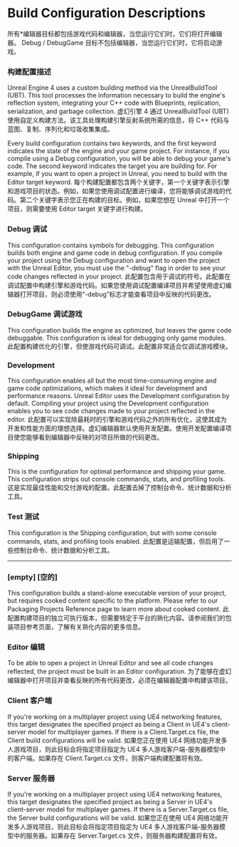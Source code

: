 # Build Configuration Descriptions

所有*编辑器目标都包括游戏代码和编辑器，当您运行它们时，它们将打开编辑器。 Debug / DebugGame 目标不包括编辑器，当您运行它们时，它将启动游戏。

### 构建配置描述

Unreal Engine 4 uses a custom building method via the UnrealBuildTool (UBT). This tool processes the information necessary to build the engine's reflection system, integrating your C++ code with Blueprints, replication, serialization, and garbage collection.
虚幻引擎 4 通过 UnrealBuildTool (UBT) 使用自定义构建方法。该工具处理构建引擎反射系统所需的信息，将 C++ 代码与蓝图、复制、序列化和垃圾收集集成。

Every build configuration contains two keywords, and the first keyword indicates the state of the engine and your game project. For instance, if you compile using a Debug configuration, you will be able to debug your game's code. The second keyword indicates the target you are building for. For example, if you want to open a project in Unreal, you need to build with the Editor target keyword.
每个构建配置都包含两个关键字，第一个关键字表示引擎和游戏项目的状态。例如，如果您使用调试配置进行编译，您将能够调试游戏的代码。第二个关键字表示您正在构建的目标。例如，如果您想在 Unreal 中打开一个项目，则需要使用 Editor target 关键字进行构建。

### Debug 调试

This configuration contains symbols for debugging. This configuration builds both engine and game code in debug configuration. If you compile your project using the Debug configuration and want to open the project with the Unreal Editor, you must use the "-debug" flag in order to see your code changes reflected in your project.
此配置包含用于调试的符号。此配置在调试配置中构建引擎和游戏代码。如果您使用调试配置编译项目并希望使用虚幻编辑器打开项目，则必须使用“-debug”标志才能查看项目中反映的代码更改。

### DebugGame 调试游戏

This configuration builds the engine as optimized, but leaves the game code debuggable. This configuration is ideal for debugging only game modules.
此配置构建优化的引擎，但使游戏代码可调试。此配置非常适合仅调试游戏模块。

### Development 

This configuration enables all but the most time-consuming engine and game code optimizations, which makes it ideal for development and performance reasons. Unreal Editor uses the Development configuration by default. Compiling your project using the Development configuration enables you to see code changes made to your project reflected in the editor.
此配置可以实现除最耗时的引擎和游戏代码之外的所有优化，这使其成为开发和性能方面的理想选择。虚幻编辑器默认使用开发配置。使用开发配置编译项目使您能够看到编辑器中反映的对项目所做的代码更改。

### Shipping 

This is the configuration for optimal performance and shipping your game. This configuration strips out console commands, stats, and profiling tools.
这是实现最佳性能和交付游戏的配置。此配置去掉了控制台命令、统计数据和分析工具。

### Test 测试

This configuration is the Shipping configuration, but with some console commands, stats, and profiling tools enabled.
此配置是运输配置，但启用了一些控制台命令、统计数据和分析工具。

----------------------------------------------

### [empty] [空的]

This configuration builds a stand-alone executable version of your project, but requires cooked content specific to the platform. Please refer to our Packaging Projects Reference page to learn more about cooked content.
此配置构建项目的独立可执行版本，但需要特定于平台的熟化内容。请参阅我们的包装项目参考页面，了解有关熟化内容的更多信息。

### Editor 编辑

To be able to open a project in Unreal Editor and see all code changes reflected, the project must be built in an Editor configuration.
为了能够在虚幻编辑器中打开项目并查看反映的所有代码更改，必须在编辑器配置中构建该项目。

### Client 客户端

If you're working on a multiplayer project using UE4 networking features, this target designates the specified project as being a Client in UE4's client-server model for multiplayer games. If there is a <Game>Client.Target.cs file, the Client build configurations will be valid.
如果您正在使用 UE4 网络功能开发多人游戏项目，则此目标会将指定项目指定为 UE4 多人游戏客户端-服务器模型中的客户端。如果存在 <Game>Client.Target.cs 文件，则客户端构建配置将有效。

### Server 服务器

If you're working on a multiplayer project using UE4 networking features, this target designates the specified project as being a Server in UE4's client-server model for multiplayer games. If there is a <Game>Server.Target.cs file, the Server build configurations will be valid.
如果您正在使用 UE4 网络功能开发多人游戏项目，则此目标会将指定项目指定为 UE4 多人游戏客户端-服务器模型中的服务器。如果存在 <Game>Server.Target.cs 文件，则服务器构建配置将有效。
